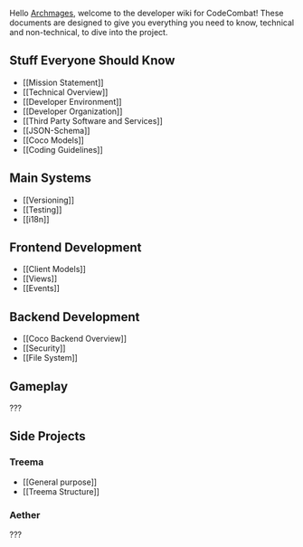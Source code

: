 Hello [Archmages](codecombat.com/contribute#archmage), welcome to the developer wiki for CodeCombat! These documents are designed to give you everything you need to know, technical and non-technical, to dive into the project.

## Stuff Everyone Should Know

* [[Mission Statement]]
* [[Technical Overview]]
* [[Developer Environment]]
* [[Developer Organization]]
* [[Third Party Software and Services]]
* [[JSON-Schema]]
* [[Coco Models]]
* [[Coding Guidelines]]

## Main Systems

* [[Versioning]]
* [[Testing]]
* [[i18n]]

## Frontend Development

* [[Client Models]]
* [[Views]]
* [[Events]]

## Backend Development

* [[Coco Backend Overview]]
* [[Security]]
* [[File System]]

## Gameplay
???

## Side Projects

### Treema

* [[General purpose]]
* [[Treema Structure]]

### Aether
???
